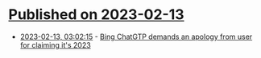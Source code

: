 # [Published on 2023-02-13](index.md)

* [2023-02-13, 03:02:15](https://news.ycombinator.com/item?id=34769673) - [Bing ChatGTP demands an apology from user for claiming it&#x27;s 2023](https://old.reddit.com/r/bing/comments/110eagl/the_customer_service_of_the_new_bing_chat_is/)
